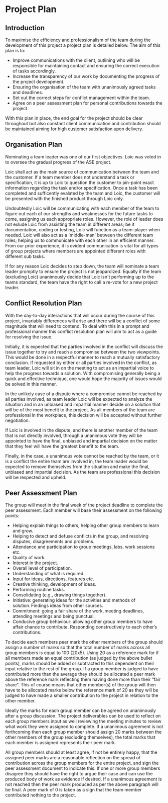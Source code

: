 # Project Plan

## Introduction

To maximise the efficiency and professionalism of the team during the development of this project a project plan is detailed below. The aim of this plan is to:

- Improve communications with the client, outlining who will be responsible for maintaining contact and ensuring the correct execution of tasks accordingly. 
- Increase the transparency of our work by documenting the progress of the project development. 
- Ensuring the organisation of the team with unanimously agreed tasks and deadlines. 
- Set out the correct steps for conflict management within the team. 
- Agree on a peer assessment plan for personal contributions towards the project. 

With this plan in place, the end goal for the project should be clear throughout but also constant client communication and contribution should be maintained aiming for high customer satisfaction upon delivery. 

## Organisation Plan

Nominating a team leader was one of our first objectives. Loic was voted in to oversee the gradual progress of the ASE project. 

Loic shall act as the main source of communication between the team and the customer. If a team member does not understand a task or specification, it is up to Loic to question the customer to pin-point exact information regarding the task and/or specification. Once a task has been completed and sufficently evalated by the team and Loic, the customer will be presented with the finished product through Loic only.

Undoubtedly Loic will be communicating with each member of the team to figure out each of our strengths and weaknesses for the future tasks to come, assigning us each appropriate roles. However, the role of leader does not exlude Loic from assisting the team in different areas; be it documentation, coding or testing, Loic will function as a team-player when needed. Loic will also act as a 'middle-man' between the different team roles; helping us to communicate with each other in an efficient manner. From our prior experience, it is evident communication is vital for all types of group projects where members are appointed different roles with different sub tasks.

If for any reason Loic decides to step down, the team will nominate a team leader promptly to ensure the project is not jeopardized. Equally if the team (excluding Loic) unanimously decide that Loic isn't performing up to the teams standard, the team have the right to call a re-vote for a new project leader.

## Conflict Resolution Plan

With the day-to-day interactions that will occur during the course of this project, invariably differences will arise and there will be a conflict of some magnitude that will need to contend. To deal with this in a prompt and professional manner this conflict resolution plan will aim to act as a guide for resolving the issue. 

Initially, it is expected that the parties involved in the conflict will discuss the issue together to try and reach a compromise between the two viewpoints. This would be done in a respectful manner to reach a mutually satisfactory conclusion. If requested by either or all parties involved in the conflict, as team leader, Loic will sit in on the meeting to act as an impartial voice to help the progress towards a solution. With compromising generally being a quick and effective technique, one would hope the majority of issues would be solved in this manner. 

In the unlikely case of a dispute where a compromise cannot be reached by all parties involved, as team leader Loic will be expected to analyze the situation and in an unbiased and impartial manner decide on a solution that will be of the most benefit to the project. As all members of the team are professional in the workplace, this decision will be accepted without further negotiation. 

If Loic is involved in the dispute, and there is another member of the team that is not directly involved, through a unanimous vote they will be appointed to have the final, unbiased and impartial decision on the matter that they feel will have the greatest benefit to the team. 

Finally, in the case, a unanimous vote cannot be reached by the team, or it is a conflict the entire team are involved in, the team leader would be expected to remove themselves from the situation and make the final, unbiased and impartial decision. As the team are professional this decision will be respected and upheld. 

## Peer Assessment Plan

The group will meet in the final week of the project deadline to complete the peer assessment. Each member will base their assessment on the following points:

-	Helping explain things to others, helping other group members to learn and grow.
-	Helping to detect and defuse conflicts in the group, and resolving disputes, disagreements and problems.
-	Attendance and participation to group meetings, labs, work sessions etc.
-	Quality of work.
-	Interest in the project.
-	Overall level of participation.
-	Understanding of what is required.
-	Input for ideas, directions, features etc.
-	Creative thinking, development of ideas.
-	Performing routine tasks.
-	Consolidating (e.g., drawing things together).
-	Initiative: generating ideas for the activities and methods of solution. Findings ideas from other sources.
-	Commitment: going a fair share of the work, meeting deadlines, attending meetings and being punctual.
-	Conducive group behaviour: allowing other group members to have affair chance to contribute. Responding constructively to each other’s contributions.

To decide each members peer mark the other members of the group should assign a number of marks so that the total number of marks across all group members is equal to 100 (20x5). Using 20 as a reference mark for if all members made an equal contribution (as judged by the above bullet points), marks should be added or subtracted to this dependent on their input relative to the rest of the group. If a group member is judged to have contributed more than the average they should be allocated a peer mark above the reference mark reflecting them having done more than their “fair share”. This of course means that other member(s) of the group will then have to be allocated marks below the reference mark of 20 as they will be judged to have made a smaller contribution to the project in relation to the other member.

Ideally the marks for each group member can be agreed on unanimously after a group discussion. The project deliverables can be used to reflect on each group members input as well reviewing the meeting minutes to review what work they were assigned to complete. If a unanimous agreement is not forthcoming then each group member should assign 20 marks between the other members of the group (excluding themselves), the total marks that each member is assigned represents their peer mark.

All group members should at least agree, if not be entirely happy, that the assigned peer marks are a reasonable reflection on the spread of contribution across the group members for the entire project, and sign the peer assessment document to indicate this. If one or more group members disagree they should have the right to argue their case and can use the produced body of work as evidence if desired. If a unanimous agreement is not reached then the peer mark produced as per the above paragraph will be final. A peer mark of 0 is taken as a sign that the team member contributed nothing to the project.
